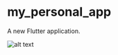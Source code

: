 # my_personal_app

A new Flutter application.


![alt text](https://github.com/Shubham-Narkhede/my_personal_app/blob/master/Screenshot_2020-01-23-10-09-41-108_com.example.my_personal_app.jpg)

